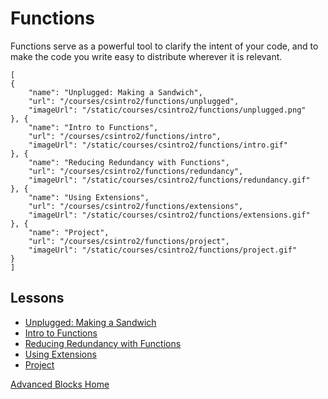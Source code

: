 # Functions

Functions serve as a powerful tool to clarify the intent of your code, and to make the code you write easy to distribute wherever it is relevant.

```codecard
[
{
    "name": "Unplugged: Making a Sandwich",
    "url": "/courses/csintro2/functions/unplugged",
    "imageUrl": "/static/courses/csintro2/functions/unplugged.png"
}, {
    "name": "Intro to Functions",
    "url": "/courses/csintro2/functions/intro",
    "imageUrl": "/static/courses/csintro2/functions/intro.gif"
}, {
    "name": "Reducing Redundancy with Functions",
    "url": "/courses/csintro2/functions/redundancy",
    "imageUrl": "/static/courses/csintro2/functions/redundancy.gif"
}, {
    "name": "Using Extensions",
    "url": "/courses/csintro2/functions/extensions",
    "imageUrl": "/static/courses/csintro2/functions/extensions.gif"
}, {
    "name": "Project",
    "url": "/courses/csintro2/functions/project",
    "imageUrl": "/static/courses/csintro2/functions/project.gif"
}
]
```

## Lessons

* [Unplugged: Making a Sandwich](/courses/csintro2/functions/unplugged)
* [Intro to Functions](/courses/csintro2/functions/intro)
* [Reducing Redundancy with Functions](/courses/csintro2/functions/redundancy)
* [Using Extensions](/courses/csintro2/functions/extensions)
* [Project](/courses/csintro2/functions/project)


[Advanced Blocks Home](/courses/csintro2)
